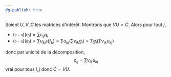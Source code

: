 ```yaml
---
dg-publish: true
---
```


Soient $U,V,C$ les matrices d'intérêt. Montrons que $VU=C$.
Alors pour tout $j$,
- $\mathfrak{(v\circ u)}(e_{j})=\sum c_{ij}g_{i}$
- $\mathfrak{(v\circ u)}(e_{j})=\sum u_{kj}\mathfrak{v}(f_{k})=\sum u_{kj} \left( \sum v_{ik}g_{i} \right)=\sum g_{i}\left( \sum v_{ik}u_{kj} \right)$

donc par unicité de la décomposition,
$$
c_{ij}=\sum v_{ik}u_{kj}
$$
vrai pour tous $i,j$ donc $C=VU$.